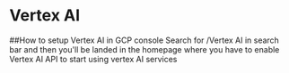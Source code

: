 # Vertex AI
##How to setup Vertex AI in GCP console
Search for /Vertex AI in search bar and then you'll be landed in the homepage where you have to enable Vertex AI API to start using vertex AI services
